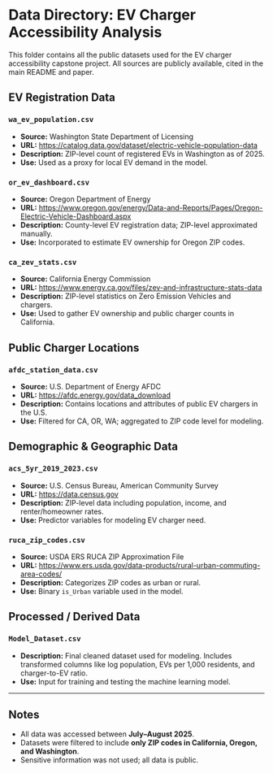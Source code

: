 # Data Directory: EV Charger Accessibility Analysis

This folder contains all the public datasets used for the EV charger accessibility capstone project. All sources are publicly available, cited in the main README and paper.

## EV Registration Data

### `wa_ev_population.csv`  
- **Source:** Washington State Department of Licensing  
- **URL:** https://catalog.data.gov/dataset/electric-vehicle-population-data  
- **Description:** ZIP-level count of registered EVs in Washington as of 2025.  
- **Use:** Used as a proxy for local EV demand in the model.

### `or_ev_dashboard.csv`  
- **Source:** Oregon Department of Energy  
- **URL:** https://www.oregon.gov/energy/Data-and-Reports/Pages/Oregon-Electric-Vehicle-Dashboard.aspx  
- **Description:** County-level EV registration data; ZIP-level approximated manually.  
- **Use:** Incorporated to estimate EV ownership for Oregon ZIP codes.

### `ca_zev_stats.csv`  
- **Source:** California Energy Commission  
- **URL:** https://www.energy.ca.gov/files/zev-and-infrastructure-stats-data  
- **Description:** ZIP-level statistics on Zero Emission Vehicles and chargers.  
- **Use:** Used to gather EV ownership and public charger counts in California.

## Public Charger Locations

### `afdc_station_data.csv`  
- **Source:** U.S. Department of Energy AFDC  
- **URL:** https://afdc.energy.gov/data_download  
- **Description:** Contains locations and attributes of public EV chargers in the U.S.  
- **Use:** Filtered for CA, OR, WA; aggregated to ZIP code level for modeling.

## Demographic & Geographic Data

### `acs_5yr_2019_2023.csv`  
- **Source:** U.S. Census Bureau, American Community Survey  
- **URL:** https://data.census.gov  
- **Description:** ZIP-level data including population, income, and renter/homeowner rates.  
- **Use:** Predictor variables for modeling EV charger need.

### `ruca_zip_codes.csv`  
- **Source:** USDA ERS RUCA ZIP Approximation File  
- **URL:** https://www.ers.usda.gov/data-products/rural-urban-commuting-area-codes/  
- **Description:** Categorizes ZIP codes as urban or rural.  
- **Use:** Binary `is_Urban` variable used in the model.

## Processed / Derived Data

### `Model_Dataset.csv`  
- **Description:** Final cleaned dataset used for modeling. Includes transformed columns like log population, EVs per 1,000 residents, and charger-to-EV ratio.  
- **Use:** Input for training and testing the machine learning model.

---

## Notes

- All data was accessed between **July–August 2025**.
- Datasets were filtered to include **only ZIP codes in California, Oregon, and Washington**.
- Sensitive information was not used; all data is public.

